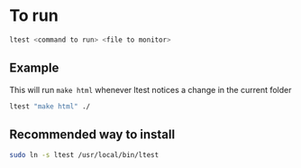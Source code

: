 # To run 
```bash
ltest <command to run> <file to monitor>
```

## Example
This will run `make html` whenever ltest notices a change in the current folder
```bash
ltest "make html" ./
```

## Recommended way to install
```bash
sudo ln -s ltest /usr/local/bin/ltest
```
